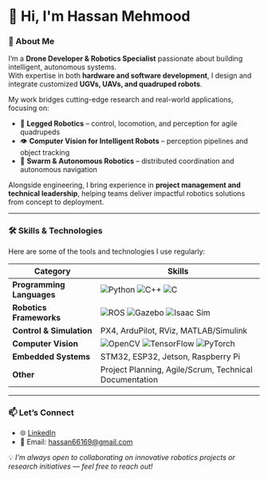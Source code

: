 
# 👋 Hi, I'm Hassan Mehmood

### 🚀 About Me  
I’m a **Drone Developer & Robotics Specialist** passionate about building intelligent, autonomous systems.  
With expertise in both **hardware and software development**, I design and integrate customized **UGVs, UAVs, and quadruped robots**.  

My work bridges cutting-edge research and real-world applications, focusing on:  
- 🐾 **Legged Robotics** – control, locomotion, and perception for agile quadrupeds  
- 👁️ **Computer Vision for Intelligent Robots** – perception pipelines and object tracking  
- 🤖 **Swarm & Autonomous Robotics** – distributed coordination and autonomous navigation  

Alongside engineering, I bring experience in **project management and technical leadership**, helping teams deliver impactful robotics solutions from concept to deployment.

---

### 🛠️ Skills & Technologies  
Here are some of the tools and technologies I use regularly:

| Category | Skills |
| -------- | ------- |
| **Programming Languages** | ![Python](https://img.shields.io/badge/Python-3776AB?logo=python&logoColor=white) ![C++](https://img.shields.io/badge/C++-00599C?logo=cplusplus&logoColor=white) ![C](https://img.shields.io/badge/C-A8B9CC?logo=c&logoColor=white) |
| **Robotics Frameworks** | ![ROS](https://img.shields.io/badge/ROS-22314E?logo=ros&logoColor=white) ![Gazebo](https://img.shields.io/badge/Gazebo-8A2BE2?logo=ros&logoColor=white) ![Isaac Sim](https://img.shields.io/badge/NVIDIA-Isaac%20Sim-green) |
| **Control & Simulation** | PX4, ArduPilot, RViz, MATLAB/Simulink |
| **Computer Vision** | ![OpenCV](https://img.shields.io/badge/OpenCV-27338e?logo=opencv&logoColor=white) ![TensorFlow](https://img.shields.io/badge/TensorFlow-%23FF6F00.svg?logo=TensorFlow&logoColor=white) ![PyTorch](https://img.shields.io/badge/PyTorch-%23EE4C2C.svg?logo=PyTorch&logoColor=white) |
| **Embedded Systems** | STM32, ESP32, Jetson, Raspberry Pi |
| **Other** | Project Planning, Agile/Scrum, Technical Documentation |

---

### 📫 Let’s Connect  
- 🌐 [LinkedIn](https://www.linkedin.com/in/hassan-mehmood1/)  
- 📧 Email: hassan66169@gmail.com  


💡 *I’m always open to collaborating on innovative robotics projects or research initiatives — feel free to reach out!*


<!--
## Hi there 👋
- 📝 [Portfolio / Website](https://yourwebsite.com)

**hassan-mk/hassan-mk** is a ✨ _special_ ✨ repository because its `README.md` (this file) appears on your GitHub profile.

---

### 🌟 Notable Projects  

#### [🐾 Quadruped Locomotion Framework](https://github.com/yourusername/quadruped-locomotion)  
A control and simulation framework for 12-DoF quadruped robots (similar to Unitree A1), featuring:  
- PD control and reinforcement learning for walking gaits  
- Integration with IMU feedback and state estimation  
- Gazebo & Isaac Sim compatibility  

#### [🚁 UAV for Precision Mapping](https://github.com/yourusername/uav-mapping)  
Custom-built drone with RTK GNSS and multispectral imaging, designed for real estate mapping and agriculture monitoring.

#### [🤖 Swarm Coordination Algorithms](https://github.com/yourusername/swarm-robots)  
Algorithms for multi-robot coordination, obstacle avoidance, and task allocation, tested on simulated fleets of UGVs and UAVs.

#### [📦 Open-Source ROS Packages](https://github.com/yourusername?tab=repositories&q=ros)  
Collection of ROS packages for perception, navigation, and sensor integration.

Here are some ideas to get you started:

- 🔭 I’m currently working on ...
- 🌱 I’m currently learning ...
- 👯 I’m looking to collaborate on ...
- 🤔 I’m looking for help with ...
- 💬 Ask me about ...
- 📫 How to reach me: ...
- 😄 Pronouns: ...
- ⚡ Fun fact: ...
-->
